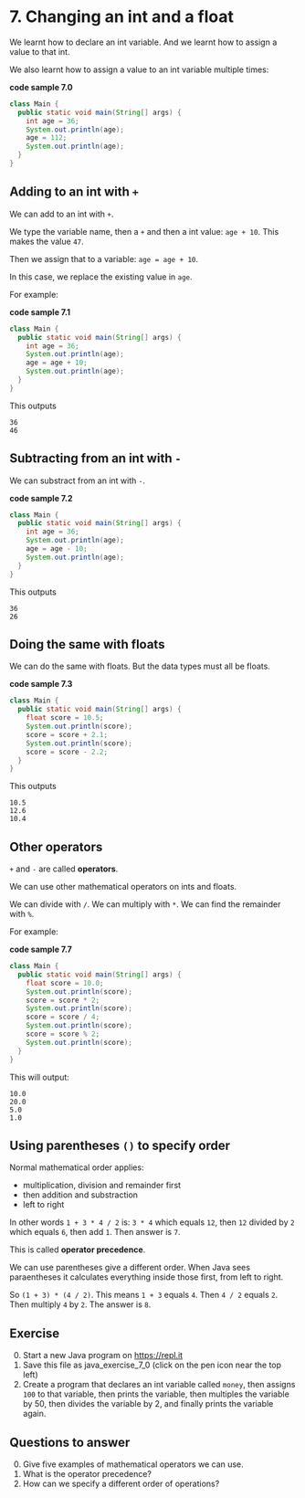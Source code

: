 # 7. Changing an int and a float

We learnt how to declare an int variable. And we learnt how to assign a value to that int.

We also learnt how to assign a value to an int variable multiple times:

**code sample 7.0**
```java
class Main {
  public static void main(String[] args) {
    int age = 36;
    System.out.println(age);
    age = 112;
    System.out.println(age);
  }
}
```

## Adding to an int with `+`

We can add to an int with `+`.

We type the variable name, then a `+` and then a int value: `age + 10`. This makes the value `47`.

Then we assign that to a variable: `age = age + 10`. 

In this case, we replace the existing value in `age`.

For example:

**code sample 7.1**
```java
class Main {
  public static void main(String[] args) {
    int age = 36;
    System.out.println(age);
    age = age + 10;
    System.out.println(age);
  }
}
```

This outputs 

```
36
46
```

## Subtracting from an int with `-`

We can substract from an int with `-`.

**code sample 7.2**
```java
class Main {
  public static void main(String[] args) {
    int age = 36;
    System.out.println(age);
    age = age - 10;
    System.out.println(age);
  }
}
```

This outputs 

```
36
26
```

## Doing the same with floats

We can do the same with floats. But the data types must all be floats.

**code sample 7.3**
```java
class Main {
  public static void main(String[] args) {
    float score = 10.5;
    System.out.println(score);
    score = score + 2.1;
    System.out.println(score);
    score = score - 2.2;
  }
}
```

This outputs 

```
10.5
12.6
10.4
```

## Other operators

`+` and `-` are called **operators**.

We can use other mathematical operators on ints and floats.

We can divide with `/`. We can multiply with `*`. We can find the remainder with `%`.

For example:

**code sample 7.7**
```java
class Main {
  public static void main(String[] args) {
    float score = 10.0;
    System.out.println(score);
    score = score * 2;
    System.out.println(score);
    score = score / 4;
    System.out.println(score);
    score = score % 2;
    System.out.println(score);    
  }
}
```

This will output: 

```
10.0
20.0
5.0
1.0
```

## Using parentheses `()` to specify order

Normal mathematical order applies: 

* multiplication, division and remainder first
* then addition and substraction
* left to right

In other words `1 + 3 * 4 / 2` is: `3 * 4` which equals `12`, then `12` divided by `2` which equals `6`, then add `1`. Then answer is `7`.

This is called **operator precedence**.

We can use parentheses give a different order. When Java sees paraentheses it calculates everything inside those first, from left to right.

So `(1 + 3) * (4 / 2)`. This means `1 + 3` equals `4`. Then `4 / 2` equals `2`. Then multiply `4` by `2`. The answer is `8`.


## Exercise

0. Start a new Java program on https://repl.it
0. Save this file as java_exercise_7_0 (click on the pen icon near the top left)
0. Create a program that declares an int variable called `money`, then assigns `100` to that variable, then prints the variable, then multiples the variable by 50, then divides the variable by 2, and finally prints the variable again. 

## Questions to answer

0. Give five examples of mathematical operators we can use.
0. What is the operator precedence?
0. How can we specify a different order of operations?
